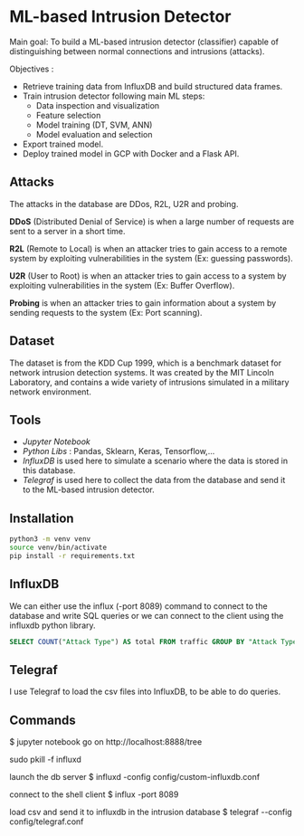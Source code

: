 # ML-based Intrusion Detector

Main goal: To build a ML-based intrusion detector (classifier) capable of
distinguishing between normal connections and intrusions (attacks).

Objectives : 
* Retrieve training data from InfluxDB and build structured data frames.
* Train intrusion detector following main ML steps:
    - Data inspection and visualization
    - Feature selection
    - Model training (DT, SVM, ANN)
    - Model evaluation and selection
* Export trained model.
* Deploy trained model in GCP with Docker and a Flask API.


## Attacks 
The attacks in the database are DDos, R2L, U2R and probing.

**DDoS** (Distributed Denial of Service) is when a large number of requests are sent to a server in a short time.

**R2L** (Remote to Local) is when an attacker tries to gain access to a remote system by exploiting vulnerabilities in the system (Ex: guessing passwords).

**U2R** (User to Root) is when an attacker tries to gain access to a system by exploiting vulnerabilities in the system (Ex: Buffer Overflow).

**Probing** is when an attacker tries to gain information about a system by sending requests to the system (Ex: Port scanning).


## Dataset
The dataset is from the KDD Cup 1999, which is a benchmark dataset for network intrusion detection systems. It was created by the MIT Lincoln Laboratory, and contains a wide variety of intrusions simulated in a military network environment. 


## Tools
- _Jupyter Notebook_
- _Python Libs_ : Pandas, Sklearn, Keras, Tensorflow,...
- _InfluxDB_ is used here to simulate a scenario where the data is stored in this database.
- _Telegraf_ is used here to collect the data from the database and send it to the ML-based intrusion detector.


## Installation
```bash
python3 -m venv venv
source venv/bin/activate
pip install -r requirements.txt
```

## InfluxDB
We can either use the influx (-port 8089) command to connect to the database and write SQL queries or we can connect to the client using the influxdb python library.
```sql
SELECT COUNT("Attack Type") AS total FROM traffic GROUP BY "Attack Type"
```

## Telegraf
I use Telegraf to load the csv files into InfluxDB, to be able to do queries.

## Commands
$ jupyter notebook
go on http://localhost:8888/tree

sudo pkill -f influxd

launch the db server
$ influxd -config config/custom-influxdb.conf

connect to the shell client
$ influx -port 8089

load csv and send it to influxdb in the intrusion database
$ telegraf --config config/telegraf.conf